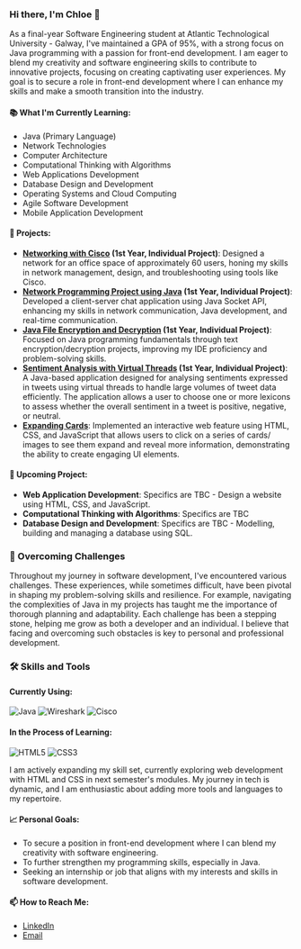 ### Hi there, I'm Chloe 👋

As a final-year Software Engineering student at Atlantic Technological University - Galway, I've maintained a GPA of 95%, with a strong focus on Java programming with a passion for front-end development. I am eager to blend my creativity and software engineering skills to contribute to innovative projects, focusing on creating captivating user experiences. My goal is to secure a role in front-end development where I can enhance my skills and make a smooth transition into the industry.


#### 📚 What I'm Currently Learning:

- Java (Primary Language)
- Network Technologies
- Computer Architecture
- Computational Thinking with Algorithms
- Web Applications Development
- Database Design and Development
- Operating Systems and Cloud Computing
- Agile Software Development
- Mobile Application Development

  

#### 💼 Projects:

- **[Networking with Cisco](https://github.com/ChloeCM/-Networking-with-Cisco-Packet-Tracer/tree/main) (1st Year, Individual Project)**: Designed a network for an office space of approximately 60 users, honing my skills in network management, design, and troubleshooting using tools like Cisco.
- **[Network Programming Project using Java](https://github.com/ChloeCM/Network-Programming-Project-using-Java) (1st Year, Individual Project)**: Developed a client-server chat application using Java Socket API, enhancing my skills in network communication, Java development, and real-time communication.
- **[Java File Encryption and Decryption](https://github.com/ChloeCM/File-Encryption-using-2D-Arrays) (1st Year, Individual Project)**: Focused on Java programming fundamentals through text encryption/decryption projects, improving my IDE proficiency and problem-solving skills.
- **[Sentiment Analysis with Virtual Threads](https://github.com/ChloeCM/Sentiment-Analysis-with-Virtual-Threads/tree/main) (1st Year, Individual Project)**:
A Java-based application designed for analysing sentiments expressed in tweets using virtual threads to handle large volumes of tweet data efficiently. The application allows a user to choose one or more lexicons to assess whether the overall sentiment in a tweet is positive, negative, or neutral.
- **[Expanding Cards](https://github.com/ChloeCM/Expanding-Cards)**: Implemented an interactive web feature using HTML, CSS, and JavaScript that allows users to click on a series of cards/ images to see them expand and reveal more information, demonstrating the ability to create engaging UI elements.

#### 🎯 Upcoming Project:

- **Web Application Development**: Specifics are TBC - Design a website using HTML, CSS, and JavaScript.
- **Computational Thinking with Algorithms**: Specifics are TBC
- **Database Design and Development**: Specifics are TBC - Modelling, building and managing a database using SQL.

### 💪 Overcoming Challenges

Throughout my journey in software development, I've encountered various challenges. These experiences, while sometimes difficult, have been pivotal in shaping my problem-solving skills and resilience. For example, navigating the complexities of Java in my projects has taught me the importance of thorough planning and adaptability. Each challenge has been a stepping stone, helping me grow as both a developer and an individual. I believe that facing and overcoming such obstacles is key to personal and professional development.

### 🛠️ Skills and Tools

#### Currently Using:

![Java](https://img.shields.io/badge/java-%23ED8B00.svg?style=flat-square&logo=java&logoColor=white) ![Wireshark](https://img.shields.io/badge/Wireshark-1679A7?style=flat-square&logo=wireshark&logoColor=white) ![Cisco](https://img.shields.io/badge/Cisco-1BA0D7?style=flat-square&logo=cisco&logoColor=white)

#### In the Process of Learning:

![HTML5](https://img.shields.io/badge/HTML5-E34F26?style=flat-square&logo=html5&logoColor=white) ![CSS3](https://img.shields.io/badge/CSS3-1572B6?style=flat-square&logo=css3&logoColor=white)

I am actively expanding my skill set, currently exploring web development with HTML and CSS in next semester's modules. My journey in tech is dynamic, and I am enthusiastic about adding more tools and languages to my repertoire.

#### 📈 Personal Goals:

- To secure a position in front-end development where I can blend my creativity with software engineering. 
- To further strengthen my programming skills, especially in Java.
- Seeking an internship or job that aligns with my interests and skills in software development.

#### 📫 How to Reach Me:

- [LinkedIn](https://chat.openai.com/c/www.linkedin.com/in/chloe-c-mills)
- [Email](chloecmills@gmail.com) 

